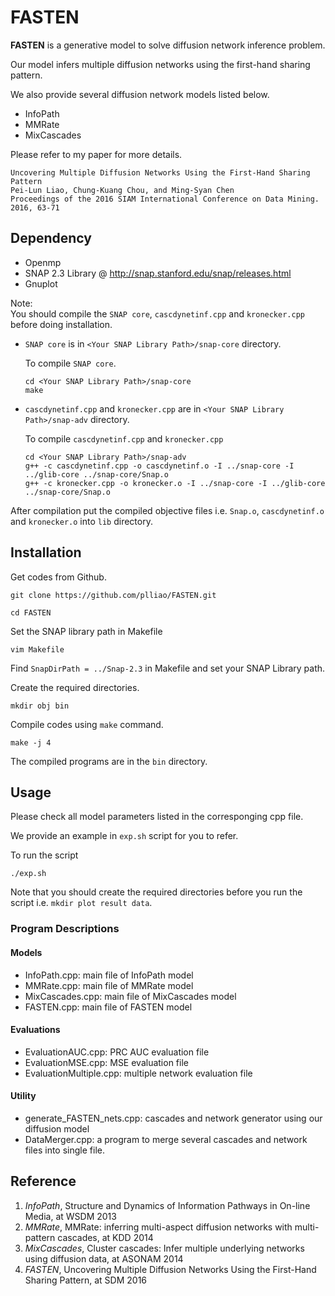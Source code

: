 # FASTEN

**FASTEN** is a generative model to solve diffusion network inference problem.

Our model infers multiple diffusion networks using the first-hand sharing pattern.

We also provide several diffusion network models listed below.

* InfoPath
* MMRate
* MixCascades

Please refer to my paper for more details.

```
Uncovering Multiple Diffusion Networks Using the First-Hand Sharing Pattern
Pei-Lun Liao, Chung-Kuang Chou, and Ming-Syan Chen
Proceedings of the 2016 SIAM International Conference on Data Mining. 2016, 63-71 
```

## Dependency
* Openmp
* SNAP 2.3 Library @ http://snap.stanford.edu/snap/releases.html
* Gnuplot

Note:  
You should compile the `SNAP core`, `cascdynetinf.cpp` and `kronecker.cpp` before doing installation.  

  * `SNAP core` is in `<Your SNAP Library Path>/snap-core` directory.
  
    To compile `SNAP core`.
      ```
      cd <Your SNAP Library Path>/snap-core
      make
      ```
      
  * `cascdynetinf.cpp` and `kronecker.cpp` are in `<Your SNAP Library Path>/snap-adv` directory.  
  
    To compile `cascdynetinf.cpp` and `kronecker.cpp`
    
    ```
    cd <Your SNAP Library Path>/snap-adv
    g++ -c cascdynetinf.cpp -o cascdynetinf.o -I ../snap-core -I ../glib-core ../snap-core/Snap.o
    g++ -c kronecker.cpp -o kronecker.o -I ../snap-core -I ../glib-core ../snap-core/Snap.o
    ```

After compilation put the compiled objective files i.e. `Snap.o`, `cascdynetinf.o` and `kronecker.o` into `lib` directory.

## Installation

Get codes from Github.

`git clone https://github.com/plliao/FASTEN.git`

`cd FASTEN`

Set the SNAP library path in Makefile

`vim Makefile`

Find `SnapDirPath = ../Snap-2.3` in Makefile and set your SNAP Library path.

Create the required directories.

`mkdir obj bin`

Compile codes using `make` command.

`make -j 4`

The compiled programs are in the `bin` directory.

## Usage

Please check all model parameters listed in the corresponging cpp file. 

We provide an example in `exp.sh` script for you to refer.

To run the script

`./exp.sh`

Note that you should create the required directories before you run the script i.e. `mkdir plot result data`.

### Program Descriptions
#### Models
* InfoPath.cpp: main file of InfoPath model  
* MMRate.cpp: main file of MMRate model  
* MixCascades.cpp: main file of MixCascades model  
* FASTEN.cpp: main file of FASTEN model

#### Evaluations
* EvaluationAUC.cpp: PRC AUC evaluation file  
* EvaluationMSE.cpp: MSE evaluation file  
* EvaluationMultiple.cpp: multiple network evaluation file  

#### Utility
* generate_FASTEN_nets.cpp: cascades and network generator using our diffusion model  
* DataMerger.cpp: a program to merge several cascades and network files into single file.

## Reference
1. *InfoPath*, Structure and Dynamics of Information Pathways in On-line Media, at WSDM 2013
2. *MMRate*, MMRate: inferring multi-aspect diffusion networks with multi-pattern cascades, at KDD 2014
3. *MixCascades*, Cluster cascades: Infer multiple underlying networks using diffusion data, at ASONAM 2014
4. *FASTEN*, Uncovering Multiple Diffusion Networks Using the First-Hand Sharing Pattern, at SDM 2016
